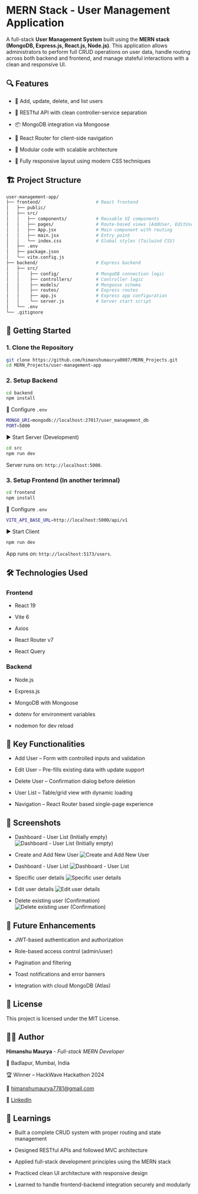 # MERN Stack - User Management Application

A full-stack **User Management System** built using the **MERN stack (MongoDB, Express.js, React.js, Node.js)**. This application allows administrators to perform full CRUD operations on user data, handle routing across both backend and frontend, and manage stateful interactions with a clean and responsive UI.

## 🔍 Features

- 🧾 Add, update, delete, and list users

- 📁 RESTful API with clean controller-service separation

- 📦 MongoDB integration via Mongoose

- 🚦 React Router for client-side navigation

- 🎯 Modular code with scalable architecture

- 📱 Fully responsive layout using modern CSS techniques

## 🏗️ Project Structure

```bash
user-management-app/
├── frontend/                     # React frontend
│   ├── public/
│   ├── src/
│   │   ├── components/           # Reusable UI components
│   │   ├── pages/                # Route-based views (AddUser, EditUser, etc.)
│   │   ├── App.jsx               # Main component with routing
│   │   ├── main.jsx              # Entry point
│   │   └── index.css             # Global styles (Tailwind CSS)
│   ├── .env
│   ├── package.json
│   └── vite.config.js
├── backend/                      # Express backend
│   ├── src/
│   │    ├── config/              # MongoDB connection logic
│   │    ├── controllers/         # Controller logic
│   │    ├── models/              # Mongoose schema
│   │    ├── routes/              # Express routes
│   │    ├── app.js               # Express app configuration
│   │    └── server.js            # Server start script
│   └── .env
└── .gitignore
```

## 🚀 Getting Started

### 1. Clone the Repository

```bash
git clone https://github.com/himanshumaurya0007/MERN_Projects.git
cd MERN_Projects/user-management-app
```

### 2. Setup Backend

```bash
cd backend
npm install
```

🔑 Configure `.env`

```bash
MONGO_URI=mongodb://localhost:27017/user_management_db
PORT=5000
```

▶ Start Server (Development)

```bash
cd src
npm run dev
```

Server runs on: `http://localhost:5000`.

### 3. Setup Frontend (In another terimnal)

```bash
cd frontend
npm install
```

🔑 Configure `.env`

```bash
VITE_API_BASE_URL=http://localhost:5000/api/v1
```

▶ Start Client

```bash
npm run dev
```

App runs on: `http://localhost:5173/users`.

## 🛠️ Technologies Used

### Frontend

- React 19

- Vite 6

- Axios

- React Router v7

- React Query

### Backend

- Node.js

- Express.js

- MongoDB with Mongoose

- dotenv for environment variables

- nodemon for dev reload

## 🎯 Key Functionalities

- Add User – Form with controlled inputs and validation

- Edit User – Pre-fills existing data with update support

- Delete User – Confirmation dialog before deletion

- User List – Table/grid view with dynamic loading

- Navigation – React Router based single-page experience

## 📸 Screenshots

- Dashboard - User List (Initially empty)
![Dashboard - User List (Initially empty)](./readme_images/dashboard-empty.png)

- Create and Add New User
![Create and Add New User](./readme_images/create-new-user.png)

- Dashboard - User List
![Dashboard - User List](./readme_images/dashboard.png)

- Specific user details
![Specific user details](./readme_images/user-details.png)

- Edit user details
![Edit user details](./readme_images/edited-user-details.png)

- Delete existing user (Confirmation)
![Delete existing user (Confirmation)](./readme_images/delete-existing-user.png)

## 📌 Future Enhancements

- JWT-based authentication and authorization

- Role-based access control (admin/user)

- Pagination and filtering

- Toast notifications and error banners

- Integration with cloud MongoDB (Atlas)

## 📜 License

This project is licensed under the MIT License.

## 🙋‍♂️ Author

**Himanshu Maurya** - *Full-stack MERN Developer*

📍 Badlapur, Mumbai, India

🏆 Winner – HackWave Hackathon 2024

📧 [himanshumaurya7781@gmail.com](mailto:himanshumaurya7781@gmail.com)

🔗 [LinkedIn](www.linkedin.com/in/himanshumaurya0007)

## 🧠 Learnings

- Built a complete CRUD system with proper routing and state management

- Designed RESTful APIs and followed MVC architecture

- Applied full-stack development principles using the MERN stack

- Practiced clean UI architecture with responsive design

- Learned to handle frontend-backend integration securely and modularly
